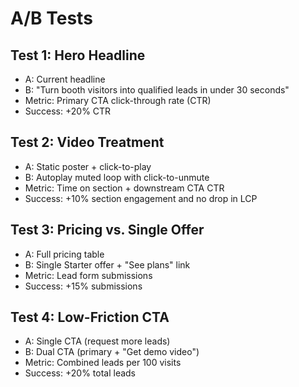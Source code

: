 # A/B Tests

## Test 1: Hero Headline
- A: Current headline
- B: "Turn booth visitors into qualified leads in under 30 seconds"
- Metric: Primary CTA click-through rate (CTR)
- Success: +20% CTR

## Test 2: Video Treatment
- A: Static poster + click-to-play
- B: Autoplay muted loop with click-to-unmute
- Metric: Time on section + downstream CTA CTR
- Success: +10% section engagement and no drop in LCP

## Test 3: Pricing vs. Single Offer
- A: Full pricing table
- B: Single Starter offer + "See plans" link
- Metric: Lead form submissions
- Success: +15% submissions

## Test 4: Low-Friction CTA
- A: Single CTA (request more leads)
- B: Dual CTA (primary + "Get demo video")
- Metric: Combined leads per 100 visits
- Success: +20% total leads

